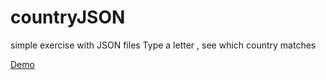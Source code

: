 # countryJSON
simple exercise with JSON files
Type a letter , see which country matches
<p>
<a href="https://finewitch.github.io/countryJSON/">Demo</a>
</p>
